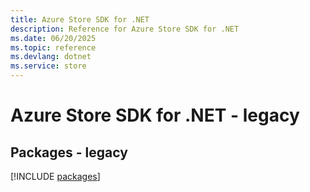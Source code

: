 ```yaml
---
title: Azure Store SDK for .NET
description: Reference for Azure Store SDK for .NET
ms.date: 06/20/2025
ms.topic: reference
ms.devlang: dotnet
ms.service: store
---
```

# Azure Store SDK for .NET - legacy
## Packages - legacy
[!INCLUDE [packages](store-index.md)]